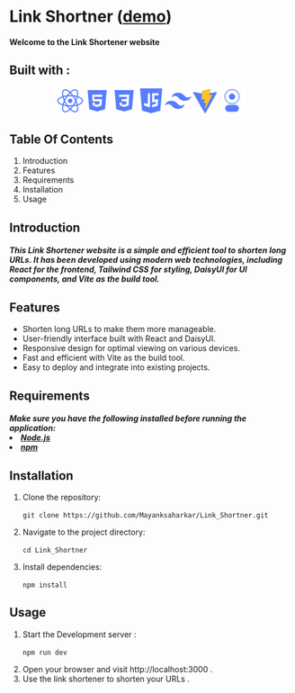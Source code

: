 # Link Shortner ([demo]('https://mayanksaharkar.github.io/Link_Shortner/'))

#### Welcome to the Link Shortener website

## Built with :

<div style= "display : flex ; justify-content: center; width:100%;  " > 
<a href="https://react.dev">
<img src="./readme assets/react.png" alt="React" >
</a>
<a href="https://developer.mozilla.org/en-US/docs/Web/Html">
<img src="./readme assets/html.png" alt="Html5" >
</a>
<a href="https://developer.mozilla.org/en-US/docs/Web/CSS">
<img src="./readme assets/css.png" alt="CSS" href="https://developer.mozilla.org/en-US/docs/Web/CSS"></a>

<a href="https://developer.mozilla.org/en-US/docs/Web/JavaScript">
<img src="./readme assets/js.png" alt="JavaScript" >
</a>
<a  href="https://tailwindcss.com">
<img src="./readme assets/tailwind.png" alt="Tailwind"></a>
<a href="https://vitejs.dev"> 
<img src="./readme assets/vite.png" alt="Vite" ></a>
<a href="https://daisyui.com">
<img src="./readme assets/daisyui.png" alt="daisy Ui" >
</a>

</div>

## Table Of Contents

<ol>
<li href="#intro">Introduction</li>
<li href="#features">Features</li>
<li href="#req">Requirements</li>
<li href="#installation">Installation</li>
<li href="#usage">Usage</li>
</ol>
<section id="intro">

##  Introduction

<h5>This Link Shortener website is a simple and efficient tool to shorten long URLs. It has been developed using modern web technologies, including React for the frontend, Tailwind CSS for styling, DaisyUI for UI components, and Vite as the build tool.</h5>
</section>

<section id="features">
<h3>

##  Features

</h3>
<ul>
<li>
Shorten long URLs to make them more manageable.
</li>
<li>
User-friendly interface built with React and DaisyUI.
</li>
<li>
Responsive design for optimal viewing on various devices.
</li>
<li>
Fast and efficient with Vite as the build tool.
</li>
<li>
Easy to deploy and integrate into existing projects.
</li>
</ul>
</section>

<section>

##  Requirements

<h5>
Make sure you have the following installed before running the application:

<li> <a href="https://nodejs.org/en">Node.js</a> </li>
<li> <a href="https://www.npmjs.com">npm</a> </li>
</h5>
</section>

<section>

## Installation

<ol>
<li>
Clone the repository:

`git clone https://github.com/Mayanksaharkar/Link_Shortner.git
`

</li>
<li>
Navigate to the project directory:

`cd Link_Shortner`

</li>
<li>
Install dependencies:

`npm install`

</li>
</ol>
</section>

<section>

## Usage
 
<ol>
<li>
Start the Development server :

`npm run dev`

</li>
<li>Open your browser and visit  http://localhost:3000 .</li>
<li>Use the link shortener to shorten your URLs .</li>
</ol>
</section>
